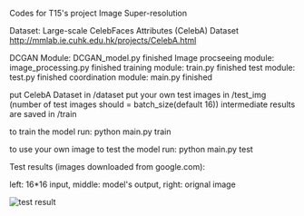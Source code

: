 Codes for T15's project Image Super-resolution


Dataset: Large-scale CelebFaces Attributes (CelebA) Dataset   http://mmlab.ie.cuhk.edu.hk/projects/CelebA.html

DCGAN Module: DCGAN_model.py   finished
Image procseeing module: image_processing.py  finished
training module: train.py   finished
test module: test.py      finished
coordination module: main.py     finished

put CelebA Dataset in /dataset
put your own test images in /test_img (number of test images should = batch_size(default 16))
intermediate results are saved in /train

to train the model run: python main.py train

to use your own image to test the model run: python main.py test




Test results (images downloaded from google.com):

left: 16*16 input, middle: model's output,  right: orignal image

![test result](https://github.com/tangni31/tensorflow/raw/master/project%20code/test_img/test_result.png)
